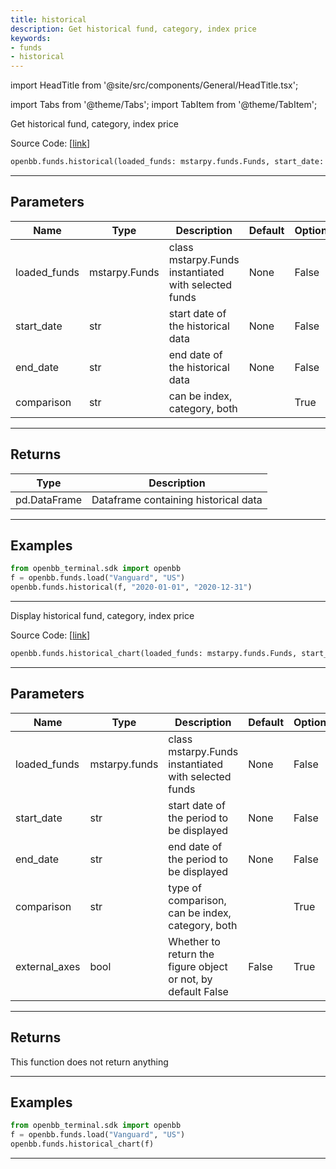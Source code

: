 ```yaml
---
title: historical
description: Get historical fund, category, index price
keywords:
- funds
- historical
---
```


import HeadTitle from '@site/src/components/General/HeadTitle.tsx';

<HeadTitle title="funds.historical - Reference | OpenBB SDK Docs" />

import Tabs from '@theme/Tabs';
import TabItem from '@theme/TabItem';

<Tabs>
<TabItem value="model" label="Model" default>

Get historical fund, category, index price

Source Code: [[link](https://github.com/OpenBB-finance/OpenBBTerminal/tree/main/openbb_terminal/mutual_funds/mstarpy_model.py#L12)]

```python wordwrap
openbb.funds.historical(loaded_funds: mstarpy.funds.Funds, start_date: str, end_date: str, comparison: str = "")
```

---

## Parameters

| Name | Type | Description | Default | Optional |
| ---- | ---- | ----------- | ------- | -------- |
| loaded_funds | mstarpy.Funds | class mstarpy.Funds instantiated with selected funds | None | False |
| start_date | str | start date of the historical data | None | False |
| end_date | str | end date of the historical data | None | False |
| comparison | str | can be index, category, both |  | True |


---

## Returns

| Type | Description |
| ---- | ----------- |
| pd.DataFrame | Dataframe containing historical data |
---

## Examples

```python
from openbb_terminal.sdk import openbb
f = openbb.funds.load("Vanguard", "US")
openbb.funds.historical(f, "2020-01-01", "2020-12-31")
```

---



</TabItem>
<TabItem value="view" label="Chart">

Display historical fund, category, index price

Source Code: [[link](https://github.com/OpenBB-finance/OpenBBTerminal/tree/main/openbb_terminal/mutual_funds/mstarpy_view.py#L54)]

```python wordwrap
openbb.funds.historical_chart(loaded_funds: mstarpy.funds.Funds, start_date: str, end_date: str, comparison: str = "", external_axes: bool = False)
```

---

## Parameters

| Name | Type | Description | Default | Optional |
| ---- | ---- | ----------- | ------- | -------- |
| loaded_funds | mstarpy.funds | class mstarpy.Funds instantiated with selected funds | None | False |
| start_date | str | start date of the period to be displayed | None | False |
| end_date | str | end date of the period to be displayed | None | False |
| comparison | str | type of comparison, can be index, category, both |  | True |
| external_axes | bool | Whether to return the figure object or not, by default False | False | True |


---

## Returns

This function does not return anything

---

## Examples

```python
from openbb_terminal.sdk import openbb
f = openbb.funds.load("Vanguard", "US")
openbb.funds.historical_chart(f)
```

---



</TabItem>
</Tabs>